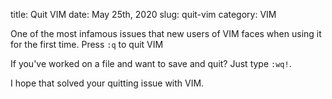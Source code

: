 title: Quit VIM
date: May 25th, 2020
slug: quit-vim
category: VIM

One of the most infamous issues that new users of VIM faces when using it for the first time. Press `:q` to quit VIM

If you've worked on a file and want to save and quit? Just type `:wq!`.

I hope that solved your quitting issue with VIM.